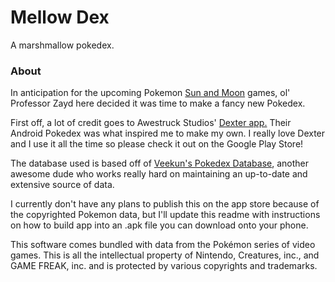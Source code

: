 # Mellow Dex

A marshmallow pokedex.

### About
In anticipation for the upcoming Pokemon [Sun and Moon](http://www.serebii.net/sunmoon/) games, ol' Professor Zayd here decided it was time to make a fancy new Pokedex.

First off, a lot of credit goes to Awestruck Studios' [Dexter app.](https://play.google.com/store/apps/details?id=com.awestruckstudios.pkmn&hl=en) Their Android Pokedex was what inspired me to make my own. I really love Dexter and I use it all the time so please check it out on the Google Play Store!

The database used is based off of [Veekun's Pokedex Database](https://github.com/veekun/pokedex), another awesome dude who works really hard on maintaining an up-to-date and extensive source of data.

I currently don't have any plans to publish this on the app store because of the copyrighted Pokemon data, but I'll update this readme with instructions on how to build app into an .apk file you can download onto your phone.


This software comes bundled with data from the Pokémon series of video games. This is all the intellectual property of Nintendo, Creatures, inc., and GAME FREAK, inc. and is protected by various copyrights and trademarks.
